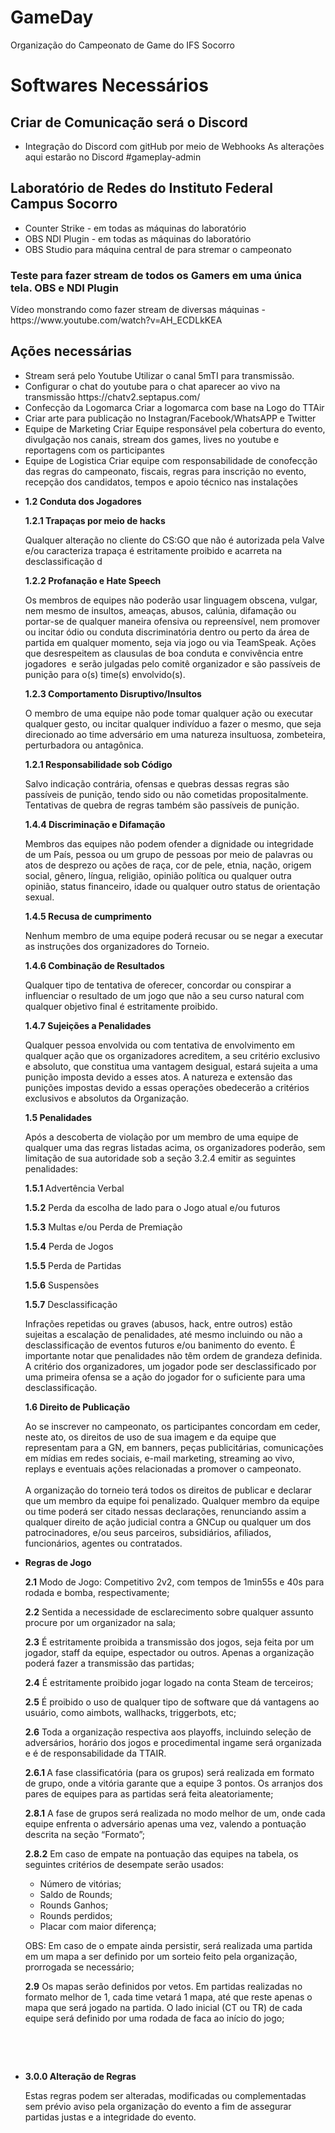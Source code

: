 # GameDay
Organização do Campeonato de Game do IFS Socorro

<divider/>

# Softwares Necessários 
<h2>Criar de Comunicação será o Discord</h2>
<ul>
  <li> 
    <span> <stroke>Integração do Discord com gitHub por meio de Webhooks </stroke> As alterações aqui estarão no Discord #gameplay-admin</span>
  </li>
</ul>


<h2>Laboratório de Redes do Instituto Federal Campus Socorro</h2>
<ul>
  <li> 
    <span> <stroke>Counter Strike </stroke> - em todas as máquinas do laboratório</span>
  </li>
  
   <li> 
    <span> <stroke>OBS NDI Plugin </stroke> - em todas as máquinas do laboratório  </span>
  </li>
    
  <li> 
    <span> <stroke>OBS Studio </stroke> para máquina central de para stremar o campeonato  </span>
  </li>
</ul>

<h3> Teste para fazer stream de todos os Gamers em uma única tela. OBS e NDI Plugin</h3>
<p><stan>Vídeo monstrando como fazer stream de diversas máquinas - https://www.youtube.com/watch?v=AH_ECDLkKEA</span></p>

<h2>Ações necessárias</h2>
<ul>

  
  <li> 
    <span> <stroke>Stream será pelo Youtube</stroke> Utilizar o canal 5mTI para transmissão.  </span>
  </li>

  <li> 
    <span> <stroke>Configurar o chat do youtube</stroke> para o chat aparecer ao vivo na transmissão https://chatv2.septapus.com/ </span>
  </li>
  
  <li> 
    <span> <stroke>Confecção da Logomarca</stroke> Criar a logomarca com base na Logo do TTAir</span>
  </li>
  
  <li> 
    <span> <stroke>Criar arte para publicação no Instagran/Facebook/WhatsAPP e Twitter</stroke> </span>
  </li>
  
  
  <li> 
    <span> <stroke>Equipe de Marketing</stroke> Criar Equipe responsável pela cobertura do evento, divulgação nos canais, stream dos games, lives no youtube e reportagens com os participantes</span>
  </li>
  
  
  <li> 
    <span> <stroke>Equipe de Logistica</stroke> Criar equipe com responsabilidade de conofecção das regras do campeonato, fiscais, regras para inscrição no evento, recepção dos candidatos, tempos e apoio técnico nas instalações</span>
  </li>
</ul>

<ul>
<li>
<p style="font-weight: 400;"><strong>1.2 Conduta dos Jogadores</strong></p>
<p style="font-weight: 400;"><strong>1.2.1 Trapa&ccedil;as por meio de hacks</strong></p>
<p style="font-weight: 400;">Qualquer altera&ccedil;&atilde;o no cliente do CS:GO que n&atilde;o &eacute; autorizada pela Valve e/ou caracteriza trapa&ccedil;a &eacute; estritamente proibido e acarreta na desclassifica&ccedil;&atilde;o d</p>
<p style="font-weight: 400;"><strong>1.2.2 Profana&ccedil;&atilde;o e Hate Speech</strong></p>
<p style="font-weight: 400;">Os membros de equipes n&atilde;o poder&atilde;o usar linguagem obscena, vulgar, nem mesmo de insultos, amea&ccedil;as, abusos, cal&uacute;nia, difama&ccedil;&atilde;o ou portar-se de qualquer maneira ofensiva ou repreens&iacute;vel, nem promover ou incitar &oacute;dio ou conduta discriminat&oacute;ria dentro ou perto da &aacute;rea de partida em qualquer momento, seja via jogo ou via TeamSpeak. A&ccedil;&otilde;es que desrespeitem as clausulas de boa conduta e conviv&ecirc;ncia entre jogadores &nbsp;e ser&atilde;o julgadas pelo comit&ecirc; organizador e s&atilde;o pass&iacute;veis de puni&ccedil;&atilde;o para o(s) time(s) envolvido(s).</p>
<p style="font-weight: 400;"><strong>1.2.3 Comportamento Disruptivo/Insultos</strong></p>
<p style="font-weight: 400;">O membro de uma equipe n&atilde;o pode tomar qualquer a&ccedil;&atilde;o ou executar qualquer gesto, ou incitar qualquer indiv&iacute;duo a fazer o mesmo, que seja direcionado ao time advers&aacute;rio em uma natureza insultuosa, zombeteira, perturbadora ou antag&ocirc;nica.</p>
<p style="font-weight: 400;"><strong>1.2.1 Responsabilidade sob C&oacute;digo</strong></p>
<p style="font-weight: 400;">Salvo indica&ccedil;&atilde;o contr&aacute;ria, ofensas e quebras dessas regras s&atilde;o pass&iacute;veis de puni&ccedil;&atilde;o, tendo sido ou n&atilde;o cometidas propositalmente. Tentativas de quebra de regras tamb&eacute;m s&atilde;o pass&iacute;veis de puni&ccedil;&atilde;o.</p>
<p style="font-weight: 400;"><strong>1.4.4 Discrimina&ccedil;&atilde;o e Difama&ccedil;&atilde;o</strong></p>
<p style="font-weight: 400;">Membros das equipes n&atilde;o podem ofender a dignidade ou integridade de um Pa&iacute;s, pessoa ou um grupo de pessoas por meio de palavras ou atos de desprezo ou a&ccedil;&otilde;es de ra&ccedil;a, cor de pele, etnia, na&ccedil;&atilde;o, origem social, g&ecirc;nero, l&iacute;ngua, religi&atilde;o, opini&atilde;o pol&iacute;tica ou qualquer outra opini&atilde;o, status financeiro, idade ou qualquer outro status de orienta&ccedil;&atilde;o sexual.</p>
<p style="font-weight: 400;"><strong>1.4.5 Recusa de cumprimento</strong></p>
<p style="font-weight: 400;">Nenhum membro de uma equipe poder&aacute; recusar ou se negar a executar as instru&ccedil;&otilde;es dos organizadores do Torneio.</p>
<p style="font-weight: 400;"><strong>1.4.6 Combina&ccedil;&atilde;o de Resultados</strong></p>
<p style="font-weight: 400;">Qualquer tipo de tentativa de oferecer, concordar ou conspirar a influenciar o resultado de um jogo que n&atilde;o a seu curso natural com qualquer objetivo final &eacute; estritamente proibido.</p>
<p style="font-weight: 400;"><strong>1.4.7 Sujei&ccedil;&otilde;es a Penalidades</strong></p>
<p style="font-weight: 400;">Qualquer pessoa envolvida ou com tentativa de envolvimento em qualquer a&ccedil;&atilde;o que os organizadores acreditem, a seu crit&eacute;rio exclusivo e absoluto, que constitua uma vantagem desigual, estar&aacute; sujeita a uma puni&ccedil;&atilde;o imposta devido a esses atos. A natureza e extens&atilde;o das puni&ccedil;&otilde;es impostas devido a essas opera&ccedil;&otilde;es obedecer&atilde;o a crit&eacute;rios exclusivos e absolutos da Organiza&ccedil;&atilde;o.</p>
<p style="font-weight: 400;"><strong>1.5 Penalidades</strong></p>
<p style="font-weight: 400;">Ap&oacute;s a descoberta de viola&ccedil;&atilde;o por um membro de uma equipe de qualquer uma das regras listadas acima, os organizadores poder&atilde;o, sem limita&ccedil;&atilde;o de sua autoridade sob a se&ccedil;&atilde;o 3.2.4 emitir as seguintes penalidades:</p>
<p style="font-weight: 400;"><strong>1.5.1&nbsp;</strong>Advert&ecirc;ncia Verbal</p>
<p style="font-weight: 400;"><strong>1.5.2</strong>&nbsp;Perda da escolha de lado para o Jogo atual e/ou futuros</p>
<p style="font-weight: 400;"><strong>1.5.3</strong>&nbsp;Multas e/ou Perda de Premia&ccedil;&atilde;o</p>
<p style="font-weight: 400;"><strong>1.5.4</strong>&nbsp;Perda de Jogos</p>
<p style="font-weight: 400;"><strong>1.5.5</strong>&nbsp;Perda de Partidas</p>
<p style="font-weight: 400;"><strong>1.5.6</strong>&nbsp;Suspens&otilde;es</p>
<p style="font-weight: 400;"><strong>1.5.7</strong>&nbsp;Desclassifica&ccedil;&atilde;o</p>
<p style="font-weight: 400;">Infra&ccedil;&otilde;es repetidas ou graves (abusos, hack, entre outros) est&atilde;o sujeitas a escala&ccedil;&atilde;o de penalidades, at&eacute; mesmo incluindo ou n&atilde;o a desclassifica&ccedil;&atilde;o de eventos futuros e/ou banimento do evento. &Eacute; importante notar que penalidades n&atilde;o t&ecirc;m ordem de grandeza definida. A crit&eacute;rio dos organizadores, um jogador pode ser desclassificado por uma primeira ofensa se a a&ccedil;&atilde;o do jogador for o suficiente para uma desclassifica&ccedil;&atilde;o.</p>
<p style="font-weight: 400;"><strong>1.6 Direito de Publica&ccedil;&atilde;o</strong></p>
<p style="font-weight: 400;">Ao se inscrever no campeonato, os participantes concordam em ceder, neste ato, os direitos de uso de sua imagem e da equipe que representam para a GN, em banners, pe&ccedil;as publicit&aacute;rias, comunica&ccedil;&otilde;es em m&iacute;dias em redes sociais, e-mail marketing, streaming ao vivo, replays e eventuais a&ccedil;&otilde;es relacionadas a promover o campeonato.<br /><br />A organiza&ccedil;&atilde;o do torneio ter&aacute; todos os direitos de publicar e declarar que um membro da equipe foi penalizado. Qualquer membro da equipe ou time poder&aacute; ser citado nessas declara&ccedil;&otilde;es, renunciando assim a qualquer direito de a&ccedil;&atilde;o judicial contra a GNCup ou qualquer um dos patrocinadores, e/ou seus parceiros, subsidi&aacute;rios, afiliados, funcion&aacute;rios, agentes ou contratados.</p>
</li>
</ul>

<ul>
<li>
<p style="font-weight: 400;"><strong>Regras de Jogo</strong></p>
<p style="font-weight: 400;"><strong>2.1</strong>&nbsp;Modo de Jogo: Competitivo 2v2, com tempos de 1min55s e 40s para rodada e bomba, respectivamente;</p>
<p style="font-weight: 400;"><strong>2.2</strong>&nbsp;Sentida a necessidade de esclarecimento sobre qualquer assunto procure por um organizador na sala;</p>
<p style="font-weight: 400;"><strong>2.3</strong>&nbsp;&Eacute; estritamente proibida a transmiss&atilde;o dos jogos, seja feita por um jogador, staff da equipe, espectador ou outros. Apenas a organiza&ccedil;&atilde;o poder&aacute; fazer a transmiss&atilde;o das partidas;</p>
<p style="font-weight: 400;"><strong>2.4</strong>&nbsp;&Eacute; estritamente proibido jogar logado na conta Steam de terceiros;</p>
<p style="font-weight: 400;"><strong>2.5</strong>&nbsp;&Eacute; proibido o uso de qualquer tipo de software que d&aacute; vantagens ao usu&aacute;rio, como aimbots, wallhacks, triggerbots, etc;</p>
<p style="font-weight: 400;"><strong>2.6</strong>&nbsp;Toda a organiza&ccedil;&atilde;o respectiva aos playoffs, incluindo sele&ccedil;&atilde;o de advers&aacute;rios, hor&aacute;rio dos jogos e procedimental ingame ser&aacute; organizada e &eacute; de responsabilidade da TTAIR.</p>
<p style="font-weight: 400;"><strong>2.6.1&nbsp;</strong>A fase classificat&oacute;ria (para os grupos) ser&aacute; realizada em formato de grupo, onde a vit&oacute;ria garante que a equipe 3 pontos. Os arranjos dos pares de equipes para as partidas ser&aacute; feita aleatoriamente;</p>
<p style="font-weight: 400;"><strong>2.8.1</strong>&nbsp;A fase de grupos ser&aacute; realizada no modo melhor de um, onde cada equipe enfrenta o advers&aacute;rio apenas uma vez, valendo a pontua&ccedil;&atilde;o descrita na se&ccedil;&atilde;o &ldquo;Formato&rdquo;;</p>
<p style="font-weight: 400;"><strong>2.8.2</strong>&nbsp;Em caso de empate na pontua&ccedil;&atilde;o das equipes na tabela, os seguintes crit&eacute;rios de desempate ser&atilde;o usados:</p>
<ul style="font-weight: 400;">
<li>N&uacute;mero de vit&oacute;rias;</li>
<li>Saldo de Rounds;</li>
<li>Rounds Ganhos;</li>
<li>Rounds perdidos;</li>
<li>Placar com maior diferen&ccedil;a;</li>
</ul>
<p style="font-weight: 400;">OBS: Em caso de o empate ainda persistir, ser&aacute; realizada uma partida em um mapa a ser definido por um sorteio feito pela organiza&ccedil;&atilde;o, prorrogada se necess&aacute;rio;</p>
<p style="font-weight: 400;"><strong>2.9</strong>&nbsp;Os mapas ser&atilde;o definidos por vetos. Em partidas realizadas no formato melhor de 1, cada time vetar&aacute; 1 mapa, at&eacute; que reste apenas o mapa que ser&aacute; jogado na partida. O lado inicial (CT ou TR) de cada equipe ser&aacute; definido por uma rodada de faca ao in&iacute;cio do jogo;</p>
<br />
<p>&nbsp;</p>
</li>
</ul>

<ul>
<li>
<p style="font-weight: 400;"><strong>3.0.0 Altera&ccedil;&atilde;o de Regras</strong></p>
<p style="font-weight: 400;">Estas regras podem ser alteradas, modificadas ou complementadas sem pr&eacute;vio aviso pela organiza&ccedil;&atilde;o do evento a fim de assegurar partidas justas e a integridade do evento.</p>
</li>
</ul>
